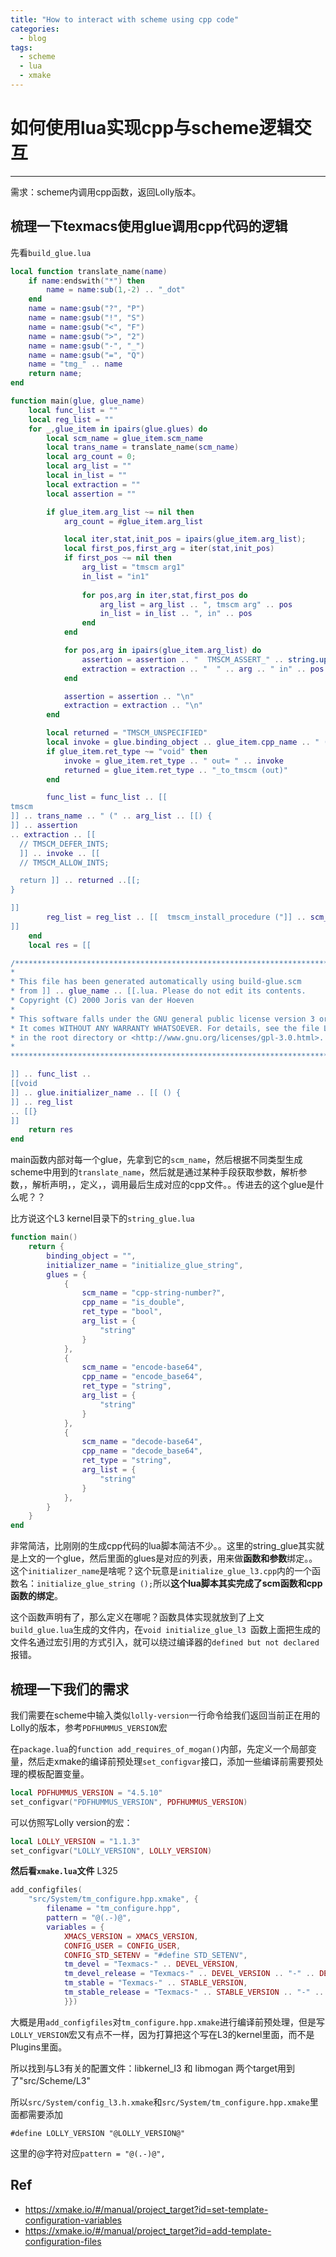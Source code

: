 ```yaml
---
title: "How to interact with scheme using cpp code"
categories:
  - blog
tags:
  - scheme
  - lua
  - xmake
---
```


# 如何使用lua实现cpp与scheme逻辑交互

------------------

需求：scheme内调用cpp函数，返回Lolly版本。

## 梳理一下texmacs使用glue调用cpp代码的逻辑

先看`build_glue.lua`

```lua
local function translate_name(name)
    if name:endswith("*") then
        name = name:sub(1,-2) .. "_dot"
    end
    name = name:gsub("?", "P")
    name = name:gsub("!", "S")
    name = name:gsub("<", "F")
    name = name:gsub(">", "2")
    name = name:gsub("-", "_")
    name = name:gsub("=", "Q")
    name = "tmg_" .. name
    return name;
end

function main(glue, glue_name)
    local func_list = ""
    local reg_list = ""
    for _,glue_item in ipairs(glue.glues) do
        local scm_name = glue_item.scm_name
        local trans_name = translate_name(scm_name)
        local arg_count = 0;
        local arg_list = ""
        local in_list = ""
        local extraction = ""
        local assertion = ""

        if glue_item.arg_list ~= nil then
            arg_count = #glue_item.arg_list

            local iter,stat,init_pos = ipairs(glue_item.arg_list);
            local first_pos,first_arg = iter(stat,init_pos)
            if first_pos ~= nil then
                arg_list = "tmscm arg1"
                in_list = "in1"
                
                for pos,arg in iter,stat,first_pos do
                    arg_list = arg_list .. ", tmscm arg" .. pos
                    in_list = in_list .. ", in" .. pos
                end
            end

            for pos,arg in ipairs(glue_item.arg_list) do
                assertion = assertion .. "  TMSCM_ASSERT_" .. string.upper(arg) .. " (arg" .. pos .. ", TMSCM_ARG" .. pos .. ", \"" .. scm_name .. "\");\n"
                extraction = extraction .. "  " .. arg .. " in" .. pos .. "= " .. "tmscm_to_" .. arg .. " (arg" .. pos .. ");\n"
            end

            assertion = assertion .. "\n"
            extraction = extraction .. "\n"
        end

        local returned = "TMSCM_UNSPECIFIED"
        local invoke = glue.binding_object .. glue_item.cpp_name .. " (" .. in_list .. ");\n"
        if glue_item.ret_type ~= "void" then
            invoke = glue_item.ret_type .. " out= " .. invoke
            returned = glue_item.ret_type .. "_to_tmscm (out)"
        end

        func_list = func_list .. [[
tmscm
]] .. trans_name .. " (" .. arg_list .. [[) {
]] .. assertion  
.. extraction .. [[
  // TMSCM_DEFER_INTS;
  ]] .. invoke .. [[
  // TMSCM_ALLOW_INTS;

  return ]] .. returned ..[[;
}

]]
        reg_list = reg_list .. [[  tmscm_install_procedure ("]] .. scm_name .. [[",  ]] .. trans_name .. ", " .. arg_count .. [[, 0, 0);
]]
    end
    local res = [[

/******************************************************************************
*
* This file has been generated automatically using build-glue.scm
* from ]] .. glue_name .. [[.lua. Please do not edit its contents.
* Copyright (C) 2000 Joris van der Hoeven
*
* This software falls under the GNU general public license version 3 or later.
* It comes WITHOUT ANY WARRANTY WHATSOEVER. For details, see the file LICENSE
* in the root directory or <http://www.gnu.org/licenses/gpl-3.0.html>.
*
******************************************************************************/

]] .. func_list ..
[[void
]] .. glue.initializer_name .. [[ () {
]] .. reg_list
.. [[}
]]
    return res
end
```

main函数内部对每一个glue，先拿到它的`scm_name`，然后根据不同类型生成scheme中用到的`translate_name`，然后就是通过某种手段获取参数，解析参数，，解析声明，，定义，，调用最后生成对应的cpp文件。。传进去的这个glue是什么呢？？

比方说这个L3 kernel目录下的`string_glue.lua`

```lua
function main()
    return {
        binding_object = "",
        initializer_name = "initialize_glue_string",
        glues = {
            {
                scm_name = "cpp-string-number?",
                cpp_name = "is_double",
                ret_type = "bool",
                arg_list = {
                    "string"
                }
            },
            {
                scm_name = "encode-base64",
                cpp_name = "encode_base64",
                ret_type = "string",
                arg_list = {
                    "string"
                }
            },
            {
                scm_name = "decode-base64",
                cpp_name = "decode_base64",
                ret_type = "string",
                arg_list = {
                    "string"
                }
            },
        }
    }
end
```

非常简洁，比刚刚的生成cpp代码的lua脚本简洁不少。。这里的string_glue其实就是上文的一个glue，然后里面的glues是对应的列表，用来做**函数和参数**绑定。。这个`initializer_name`是啥呢？这个玩意是`initialize_glue_l3.cpp`内的一个函数名：`initialize_glue_string ();`所以**这个lua脚本其实完成了scm函数和cpp函数的绑定**。

这个函数声明有了，那么定义在哪呢？函数具体实现就放到了上文`build_glue.lua`生成的文件内，在`void initialize_glue_l3 `函数上面把生成的文件名通过宏引用的方式引入，就可以绕过编译器的`defined but not declared`报错。

## 梳理一下我们的需求

我们需要在scheme中输入类似`lolly-version`一行命令给我们返回当前正在用的Lolly的版本，参考`PDFHUMMUS_VERSION`宏

在`package.lua`的`function add_requires_of_mogan()`内部，先定义一个局部变量，然后走xmake的编译前预处理`set_configvar`接口，添加一些编译前需要预处理的模板配置变量。

```lua
local PDFHUMMUS_VERSION = "4.5.10"
set_configvar("PDFHUMMUS_VERSION", PDFHUMMUS_VERSION)
```

可以仿照写Lolly version的宏：

```lua
local LOLLY_VERSION = "1.1.3"
set_configvar("LOLLY_VERSION", LOLLY_VERSION)
```

**然后看`xmake.lua`文件** L325

```lua
add_configfiles(
    "src/System/tm_configure.hpp.xmake", {
        filename = "tm_configure.hpp",
        pattern = "@(.-)@",
        variables = {
            XMACS_VERSION = XMACS_VERSION,
            CONFIG_USER = CONFIG_USER,
            CONFIG_STD_SETENV = "#define STD_SETENV",
            tm_devel = "Texmacs-" .. DEVEL_VERSION,
            tm_devel_release = "Texmacs-" .. DEVEL_VERSION .. "-" .. DEVEL_RELEASE,
            tm_stable = "Texmacs-" .. STABLE_VERSION,
            tm_stable_release = "Texmacs-" .. STABLE_VERSION .. "-" .. STABLE_RELEASE,
            }})
```

大概是用`add_configfiles`对`tm_configure.hpp.xmake`进行编译前预处理，但是写`LOLLY_VERSION`宏又有点不一样，因为打算把这个写在L3的kernel里面，而不是Plugins里面。

所以找到与L3有关的配置文件：libkernel_l3 和 libmogan 两个target用到了"src/Scheme/L3"

所以`src/System/config_l3.h.xmake`和`src/System/tm_configure.hpp.xmake`里面都需要添加

```
#define LOLLY_VERSION "@LOLLY_VERSION@"
```

这里的@字符对应`pattern = "@(.-)@",`



## Ref

- https://xmake.io/#/manual/project_target?id=set-template-configuration-variables
- https://xmake.io/#/manual/project_target?id=add-template-configuration-files

